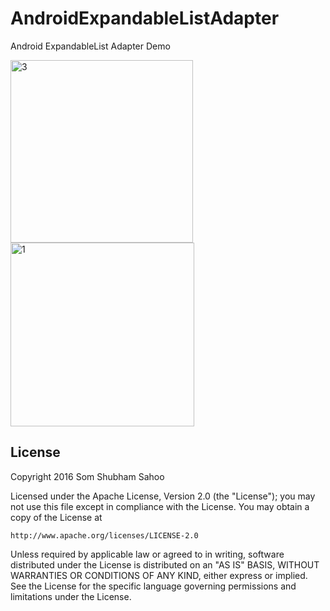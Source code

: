 # AndroidExpandableListAdapter
Android ExpandableList Adapter Demo



<img width="292" alt="3" src="https://cloud.githubusercontent.com/assets/12602212/21964957/a6179784-db7b-11e6-9918-1f6a43ee4540.png">
<img width="294" alt="1" src="https://cloud.githubusercontent.com/assets/12602212/21964955/a5e5554e-db7b-11e6-8912-53c4f25a3d19.png">




## License

Copyright 2016 Som Shubham Sahoo

Licensed under the Apache License, Version 2.0 (the "License");
you may not use this file except in compliance with the License.
You may obtain a copy of the License at

    http://www.apache.org/licenses/LICENSE-2.0

Unless required by applicable law or agreed to in writing, software
distributed under the License is distributed on an "AS IS" BASIS,
WITHOUT WARRANTIES OR CONDITIONS OF ANY KIND, either express or implied.
See the License for the specific language governing permissions and
limitations under the License.
